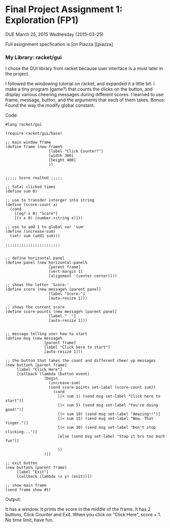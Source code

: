 # Final Project Assignment 1: Exploration (FP1) 
DUE March 25, 2015 Wednesday (2015-03-25)

Full assignment specfication is [on Piazza.][piazza]

### My Library: racket/gui

I chose the GUI library from racket because user interface is a must later in the project. 

I followed the windowing tutorial on racket, and expanded it a little bit. I make a tiny program (game?) that counts the clicks on the button, and display various cheering messages during different scores. 
I learned to use frame, message, button, and the arguments that each of them takes. 
Bonus: Found the way the modify global constant.

Code:
```
#lang racket/gui

(require racket/gui/base)

;; main window frame
(define frame (new frame% 
                   [label "Click Counter?"]
                   [width 300]
                   [height 400]
                   ))


;;;;; Score realted ;;;;;

;; total clicked times
(define sum 0)

;; use to transder interger into string
(define (score-count x)
  (cond
    [(eq? x 0) "Score"]
    [(> x 0) (number->string x)]))

;; use to add 1 to global var 'sum'
(define (increase-sum)
  (set! sum (add1 sum)))

;;;;;;;;;;;;;;;;;;;;;;;;


;; define horizontal panel
(define panel (new horizontal-panel% 
                   [parent frame]
                   [vert-margin 1]
                   [alignment '(center center)]))

;; shows the letter 'Score:'
(define score (new message% [parent panel]           
                   [label "Score:"]
                   [auto-resize 1]))

;; shows the current score
(define score-points (new message% [parent panel]           
                   [label "  "]
                   [auto-resize 1]))


;; message telling user how to start 
(define msg (new message% 
                 [parent frame]
                 [label "Click here to start"]
                 [auto-resize 1]))

;; the button that takes the count and different cheer up messages
(new button% [parent frame]
     [label "Click Here"]
     [callback (lambda (button event)
                 (begin
                   (increase-sum)
                   (send score-points set-label (score-count sum))
                     (cond
                       [(< sum 1) (send msg set-label "Click here to start")]
                       [(< sum 5) (send msg set-label "You're doing good!")]
                       [(< sum 10) (send msg set-label "Amazing!!")]
                       [(< sum 15) (send msg set-label "Wow. That finger.")]
                       [(< sum 30) (send msg set-label "Don't stop clicking...")]
                       [else (send msg set-label "Stop it bro too much fun")]

                       ))
                 )])

;; exit button
(new button% [parent frame]
     [label "Exit"]
     [callback (lambda (x y) (exit))])

;; show main frame
(send frame show #t)
```

Output:

It has a window. It prints the score in the middle of the frame. It has 2 buttons, Click Counter and Exit.
When you click on "Click Here", score + 1.
No time limit, have fun.
